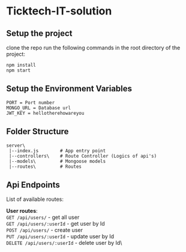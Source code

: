 # Ticktech-IT-solution

## Setup the project 
clone the repo run the following commands in the root directory of the project: 

```
npm install
npm start
```

## Setup the Environment Variables

```
PORT = Port number
MONGO_URL = Database url
JWT_KEY = hellotherehowareyou

```

## Folder Structure

```
server\
 |--index.js        # App entry point
 |--controllers\    # Route Controller (Logics of api's)
 |--models\         # Mongoose models
 |--routes\         # Routes
```

## Api Endpoints


List of available routes:

**User routes**:\
`GET /api/users/` - get all user\
`GET /api/users/:userId` - get user by Id\
`POST /api/users/` - create user \
`PUT /api/users/:userId` - update user by Id\
`DELETE /api/users/:userId` - delete user by Id\
